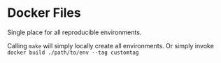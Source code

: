 # Docker Files

Single place for all reproducible environments.

Calling `make` will simply locally create all environments.
Or simply invoke `docker build ./path/to/env --tag customtag`
